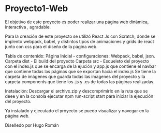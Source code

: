 # Proyecto1-Web

El objetivo de este proyecto es poder realizar una página web dinámica, interactiva , agradable. 

Para la creación de este proyecto se utilizó React Js con Scratch, donde se implento webpack, babel, y distintos tipos de animaciones y grids de react junto con css para el diseño de la página web.

Tabla de contenido:
Página Inicial - configuraciones: Webpack, babel, json.
Carpeta dist - El build del proyecto
Carpeta src - Esqueleto del proyecto con el index.js que se encarga de la ejución y app.js que contiene el navbar que contiene todas las páginas que se exportan hacia el index.js
              Se tiene la carpeta de imágenes que guarda todas las imagenes del proyecto y la carpeta components que tiene los .js y .cs de todas las páginas realizadas.
              
    
Instalación:
Descargar el archivo.zip y descomprimirlo en la ruta que se deee y en la consola ejecutar npm run-script start para iniciar la ejecución del proyecto.

Ya instalado y ejecutado el proyecto se puedo visualizar y navegar en la página web.

Diseñedo por Hugo Román


